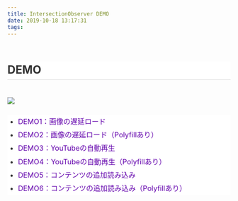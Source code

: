 ```yaml
---
title: IntersectionObserver DEMO
date: 2019-10-18 13:17:31
tags:
---
```


<h1 style="background-color: white; border-bottom: 1px solid rgb(221, 221, 221); box-sizing: inherit; color: #333333; cursor: pointer; font-family: -apple-system, &quot;Segoe UI&quot;, &quot;Helvetica Neue&quot;, &quot;Hiragino Kaku Gothic ProN&quot;, メイリオ, meiryo, sans-serif; font-feature-settings: &quot;palt&quot;; font-size: 1.8em; line-height: 1.5; margin: 2.2em 0px 2.4rem; padding: 0px 0px 0.1em; position: relative;">
DEMO</h1>
<div>
<img src="https://andus.heteml.jp/intersection_observer/img/alexander-possingham-209285.jpg" /></div>
<ul style="background-color: white; box-sizing: inherit; color: #333333; font-family: -apple-system, &quot;Segoe UI&quot;, &quot;Helvetica Neue&quot;, &quot;Hiragino Kaku Gothic ProN&quot;, メイリオ, meiryo, sans-serif; font-size: 16px; line-height: 1.9; list-style-image: initial; list-style-position: initial; margin: 1.5em 0px; padding: 0px 0px 0px 1.5em;">
<li style="box-sizing: inherit; margin: 0px; padding: 0px;"><a href="https://andus.heteml.jp/intersection_observer/1.html" rel="nofollow noopener" style="box-sizing: inherit; color: #6200ac; text-decoration-line: none;" target="_blank">DEMO1：画像の遅延ロード</a></li>
<li style="box-sizing: inherit; margin: 0px; padding: 0px;"><a href="https://andus.heteml.jp/intersection_observer/2.html" rel="nofollow noopener" style="box-sizing: inherit; color: #6200ac; text-decoration-line: none;" target="_blank">DEMO2：画像の遅延ロード（Polyfillあり）</a></li>
<li style="box-sizing: inherit; margin: 0px; padding: 0px;"><a href="https://andus.heteml.jp/intersection_observer/3.html" rel="nofollow noopener" style="box-sizing: inherit; color: #6200ac; text-decoration-line: none;" target="_blank">DEMO3：YouTubeの自動再生</a></li>
<li style="box-sizing: inherit; margin: 0px; padding: 0px;"><a href="https://andus.heteml.jp/intersection_observer/4.html" rel="nofollow noopener" style="box-sizing: inherit; color: #6200ac; text-decoration-line: none;" target="_blank">DEMO4：YouTubeの自動再生（Polyfillあり）</a></li>
<li style="box-sizing: inherit; margin: 0px; padding: 0px;"><a href="https://andus.heteml.jp/intersection_observer/5.html" rel="nofollow noopener" style="box-sizing: inherit; color: #6200ac; text-decoration-line: none;" target="_blank">DEMO5：コンテンツの追加読み込み</a></li>
<li style="box-sizing: inherit; margin: 0px; padding: 0px;"><a href="https://andus.heteml.jp/intersection_observer/6.html" rel="nofollow noopener" style="box-sizing: inherit; color: #6200ac; text-decoration-line: none;" target="_blank">DEMO6：コンテンツの追加読み込み（Polyfillあり）</a></li>
</ul>
